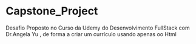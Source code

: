# Capstone_Project
Desafio Proposto no Curso da Udemy do Desenvolvimento FullStack com Dr.Angela Yu , de forma a criar um currículo usando apenas oo Html 
